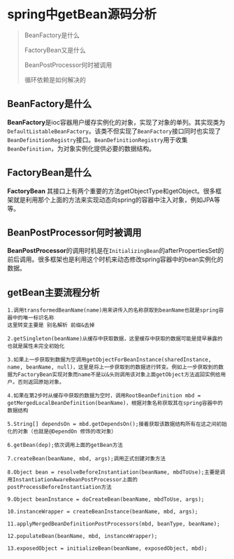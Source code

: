 # spring中getBean源码分析

> BeanFactory是什么
>
> FactoryBean又是什么
>
> BeanPostProcessor何时被调用
>
> 循环依赖是如何解决的



## BeanFactory是什么

**BeanFactory**是ioc容器用户缓存实例化的对象，实现了对象的单列。其实现类为`DefaultListableBeanFactory`。该类不但实现了`BeanFactory`接口同时也实现了`BeanDefinitionRegistry`接口。`BeanDefinitionRegistry`用于收集`BeanDefinition`，为对象实例化提供必要的数据结构。



## FactoryBean是什么

**FactoryBean** 其接口上有两个重要的方法getObjectType和getObject。很多框架就是利用那个上面的方法来实现动态向spring的容器中注入对象，例如JPA等等。



## BeanPostProcessor何时被调用

**BeanPostProcessor**的调用时机是在`InitializingBean`的afterPropertiesSet的前后调用。很多框架也是利用这个时机来动态修改spring容器中的bean实例化的数据。



## getBean主要流程分析



```
1.调用transformedBeanName(name)用来讲传入的名称获取到beanName也就是spring容器中的唯一标识名称
这里转变主要是 别名解析 前缀&去掉

2.getSingleton(beanName)从缓存中获取数据，这里缓存中获取的数据可能是提早暴露的也就是属性未完全初始化

3.如果上一步获取到数据为空调用getObjectForBeanInstance(sharedInstance, name, beanName, null)，这里是将上一步获取到的数据进行转变。例如上一步获取到的数据为FactoryBean实现对象而name不是以&头则调用该对象上面getObject方法返回实例给用户。否则返回原始对象。

4.如果在第2步时从缓存中获取的数据为空时，调用RootBeanDefinition mbd = getMergedLocalBeanDefinition(beanName)，根据对象名称获取其在spring容器中的数据结构

5.String[] dependsOn = mbd.getDependsOn();接着获取该数据结构所有在这之间初始化的对象（也就是@DependOn 修饰的改对象）

6.getBean(dep);依次调用上面的getBean方法

7.createBean(beanName, mbd, args);调用正式创建对象方法

8.Object bean = resolveBeforeInstantiation(beanName, mbdToUse);主要是调用InstantiationAwareBeanPostProcessor上面的postProcessBeforeInstantiation方法

9.Object beanInstance = doCreateBean(beanName, mbdToUse, args);

10.instanceWrapper = createBeanInstance(beanName, mbd, args);

11.applyMergedBeanDefinitionPostProcessors(mbd, beanType, beanName);

12.populateBean(beanName, mbd, instanceWrapper);

13.exposedObject = initializeBean(beanName, exposedObject, mbd);
```


